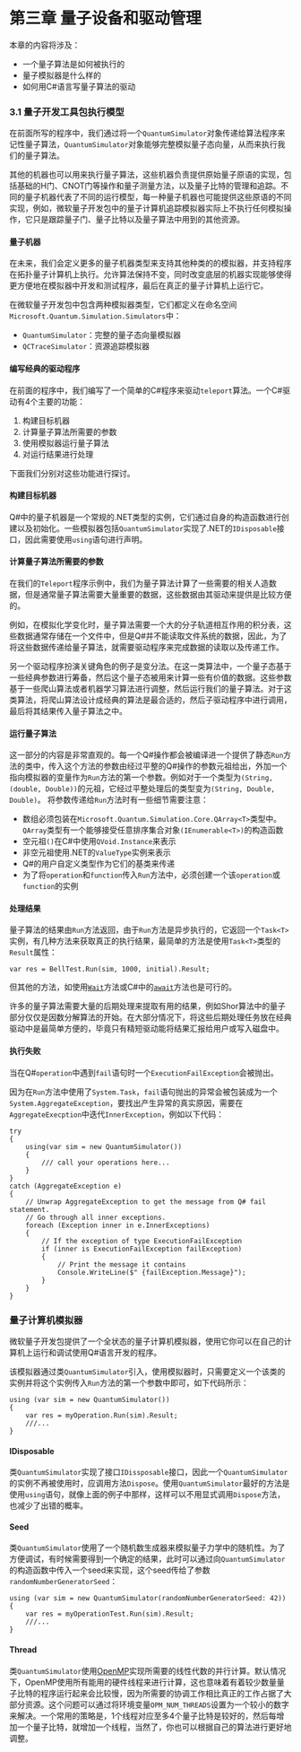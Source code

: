 # 第三章 量子设备和驱动管理

本章的内容将涉及：

* 一个量子算法是如何被执行的
* 量子模拟器是什么样的
* 如何用C\#语言写量子算法的驱动


### 3.1 量子开发工具包执行模型

在前面所写的程序中，我们通过将一个`QuantumSimulator`对象传递给算法程序来记性量子算法，`QuantumSimulator`对象能够完整模拟量子态向量，从而来执行我们的量子算法。

其他的机器也可以用来执行量子算法，这些机器负责提供原始量子原语的实现，包括基础的H门、CNOT门等操作和量子测量方法，以及量子比特的管理和追踪。不同的量子机器代表了不同的运行模型，每一种量子机器也可能提供这些原语的不同实现，例如，微软量子开发包中的量子计算机追踪模拟器实际上不执行任何模拟操作，它只是跟踪量子门、量子比特以及量子算法中用到的其他资源。

#### 量子机器

在未来，我们会定义更多的量子机器类型来支持其他种类的的模拟器，并支持程序在拓扑量子计算机上执行。允许算法保持不变，同时改变底层的机器实现能够使得更方便地在模拟器中开发和测试程序，最后在真正的量子计算机上运行它。

在微软量子开发包中包含两种模拟器类型，它们都定义在命名空间`Microsoft.Quantum.Simulation.Simulators`中：
- `QuantumSimulator`：完整的量子态向量模拟器
- `QCTraceSimulator`：资源追踪模拟器

#### 编写经典的驱动程序

在前面的程序中，我们编写了一个简单的C#程序来驱动`teleport`算法。一个C#驱动有4个主要的功能：

1. 构建目标机器
2. 计算量子算法所需要的参数
3. 使用模拟器运行量子算法
4. 对运行结果进行处理

下面我们分别对这些功能进行探讨。

#### 构建目标机器

Q#中的量子机器是一个常规的.NET类型的实例，它们通过自身的构造函数进行创建以及初始化。一些模拟器包括`QuantumSimulator`实现了.NET的`IDisposable`接口，因此需要使用`using`语句进行声明。

#### 计算量子算法所需要的参数

在我们的`Teleport`程序示例中，我们为量子算法计算了一些需要的相关人造数据，但是通常量子算法需要大量重要的数据，这些数据由其驱动来提供是比较方便的。

例如，在模拟化学变化时，量子算法需要一个大的分子轨道相互作用的积分表，这些数据通常存储在一个文件中，但是Q#并不能读取文件系统的数据，因此，为了将这些数据传递给量子算法，就需要驱动程序来完成数据的读取以及传递工作。

另一个驱动程序扮演关键角色的例子是变分法。在这一类算法中，一个量子态基于一些经典参数进行筹备，然后这个量子态被用来计算一些有价值的数据。这些参数基于一些爬山算法或者机器学习算法进行调整，然后运行我们的量子算法。对于这类算法，将爬山算法设计成经典的算法是最合适的，然后子驱动程序中进行调用，最后将其结果传入量子算法之中。

#### 运行量子算法

这一部分的内容是非常直观的。每一个Q#操作都会被编译进一个提供了静态`Run`方法的类中，传入这个方法的参数由经过平整的Q#操作的参数元祖给出，外加一个指向模拟器的变量作为`Run`方法的第一个参数。例如对于一个类型为`(String, (double, Double))`的元祖，它经过平整处理后的类型变为`(String, Double, Double)`。
将参数传递给`Run`方法时有一些细节需要注意：

- 数组必须包装在`Microsoft.Quantum.Simulation.Core.QArray<T>`类型中。`QArray`类型有一个能够接受任意排序集合对象`(IEnumerable<T>)`的构造函数
- 空元祖`()`在C#中使用`QVoid.Instance`来表示
- 非空元祖使用.NET的`ValueType`实例来表示
- Q#的用户自定义类型作为它们的基类来传递
- 为了将`operation`和`function`传入`Run`方法中，必须创建一个该`operation`或`function`的实例

#### 处理结果

量子算法的结果由`Run`方法返回，由于`Run`方法是异步执行的，它返回一个`Task<T>`实例，有几种方法来获取真正的执行结果，最简单的方法是使用`Task<T>`类型的`Result`属性：
```
var res = BellTest.Run(sim, 1000, initial).Result;
```
但其他的方法，如使用[`Wait`](https://docs.microsoft.com/en-us/dotnet/api/system.threading.tasks.task.wait?view=netframework-4.7.1)方法或C#中的[`await`](https://docs.microsoft.com/en-us/dotnet/csharp/language-reference/keywords/await)方法也是可行的。

许多的量子算法需要大量的后期处理来提取有用的结果，例如Shor算法中的量子部分仅仅是因数分解算法的开始。在大部分情况下，将这些后期处理任务放在经典驱动中是最简单方便的，毕竟只有精短驱动能将结果汇报给用户或写入磁盘中。

#### 执行失败

当在Q#`operation`中遇到`fail`语句时一个`ExecutionFailException`会被抛出。

因为在`Run`方法中使用了`System.Task`，`fail`语句抛出的异常会被包装成为一个`System.AggregateException`，要找出产生异常的真实原因，需要在`AggregateExecption`中迭代`InnerException`，例如以下代码：
```
try
{
	using(var sim = new QuantumSimulator())
	{
		/// call your operations here...
	}
}
catch (AggregateException e)
{
	// Unwrap AggregateException to get the message from Q# fail statement.
	// Go through all inner exceptions.
	foreach (Exception inner in e.InnerExceptions)
	{
		// If the exception of type ExecutionFailException
		if (inner is ExecutionFailException failException)
		{
			// Print the message it contains
			Console.WriteLine($" {failException.Message}");
		}
	}
}
```

### 量子计算机模拟器

微软量子开发包提供了一个全状态的量子计算机模拟器，使用它你可以在自己的计算机上运行和调试使用Q#语言开发的程序。

该模拟器通过类`QuantumSimulator`引入，使用模拟器时，只需要定义一个该类的实例并将这个实例传入`Run`方法的第一个参数中即可，如下代码所示：

```
using (var sim = new QuantumSimulator())
{
	var res = myOperation.Run(sim).Result;
	///...
}
```

#### IDisposable

类`QuantumSimulator`实现了接口`IDissposable`接口，因此一个`QuantumSimulator`的实例不再被使用时，应调用方法`Dispose`。使用`QuantumSimulator`最好的方法是使用`using`语句，就像上面的例子中那样，这样可以不用显式调用`Dispose`方法，也减少了出错的概率。

#### Seed

类`QuantumSimulator`使用了一个随机数生成器来模拟量子力学中的随机性。为了方便调试，有时候需要得到一个确定的结果，此时可以通过向`QuantumSimulator`的构造函数中传入一个seed来实现，这个seed传给了参数`randomNumberGeneratorSeed`：

```
using (var sim = new QuantumSimulator(randomNumberGeneratorSeed: 42))
{
	var res = myOperationTest.Run(sim).Result;
	///...
}
```

#### Thread

类`QuantumSimulator`使用[OpenMP](http://www.openmp.org/)实现所需要的线性代数的并行计算。默认情况下，OpenMP使用所有能用的硬件线程来进行计算，这也意味着有着较少数量量子比特的程序运行起来会比较慢，因为所需要的协调工作相比真正的工作占据了大部分资源。这个问题可以通过将环境变量`OPM_NUM_THREADS`设置为一个较小的数字来解决。一个常用的策略是，1个线程对应至多4个量子比特是较好的，然后每增加一个量子比特，就增加一个线程，当然了，你也可以根据自己的算法进行更好地调整。


